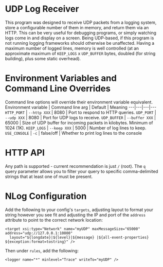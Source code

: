 # UDP Log Receiver
This program was designed to receive UDP packets from a logging system, store a configurable number of them in memory, and return them via an HTTP. This can be very useful for debugging programs, or simply watching logs come in and display on a screen. Being UDP-based, if this program is not running logging frameworks should otherwise be unaffected. Having a maximum number of logged lines, memory is well controlled (at an approximate maximum of `KEEP_LOGS` x `UDP_BUFFER` bytes, doubled (for string building), plus some static overhead).

# Environment Variables and Command Line Overrides
Command line options will override their environment variable equivalent.
Environment variable | Command line arg | Default | Meaning
---|---|---|---
`HTTP_PORT` | `--http XXX` | 8080 | Port to respond to HTTP queries.
`UDP_PORT` | `--udp XXX` | 8080 | Port for UDP logs to receive.
`UDP_BUFFER` | `--buffer XXX` | 65000 | Size of UDP buffer for incoming packets in kilobytes. Minimum of 1024 (1K).
`KEEP_LOGS` | `--keep XXX` | 5000 | Number of log lines to keep.
`USE_CONSOLE` | `-c` | false/off | Whether to print log lines to the console

# HTTP API
Any path is supported - current recommendation is just `/` (root). The `q` query parameter allows you to filter your query to specific comma-delimited strings that at least one of must be present.

# NLog Configuration
Add the following to your config's `targets`, adjusting layout to format your string however you see fit and adjusting the IP and port of the `address` attribute to point to the correct network location:
```
<target xsi:type="Network" name="myUDP" maxMessageSize="65000" address="udp://127.0.0.1:10000" 
  layout="${longdate}|${level}|${message} |${all-event-properties} ${exception:format=tostring}" />
```

Then under `rules`, add the following:
```
<logger name="*" minlevel="Trace" writeTo="myUDP" />
```

